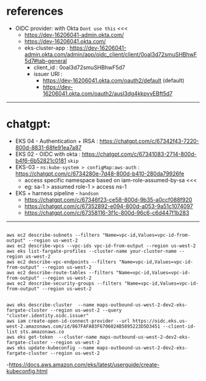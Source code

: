 # references
- OIDC provider: with Okta `Dont use this`  <<<
    - https://dev-16206041-admin.okta.com/
    - https://dev-16206041.okta.com/
    - eks-cluster-app : https://dev-16206041-admin.okta.com/admin/app/oidc_client/client/0oal3d72smuSHBhwF5d7#tab-general
        - client_id : 0oal3d72smuSHBhwF5d7
        - issuer URI :
            - https://dev-16206041.okta.com/oauth2/default (default)
            - https://dev-16206041.okta.com/oauth2/ausl3dg4kkpyvEBft5d7
---  
# chatgpt:
- EKS 04 - Authentication + IRSA  : https://chatgpt.com/c/67342f43-7220-800d-8831-68fe91ea7a87
- EKS 02 - OIDC with okta : https://chatgpt.com/c/67341083-2714-800d-b4f6-6b52821c0181 `skip`
- EKS-03 - `ns:kube-system > configMap:aws-auth` : https://chatgpt.com/c/6734280e-7d48-800d-b410-280da79926fe
    - access  specific namespace based on iam-role-assumed-by-sa  <<<
    - eg: sa-1 > assumed role-1 > access ns-1
- EKS + harness pipeline - `handson`
  - https://chatgpt.com/c/67346f23-ce58-800d-9b35-a0ccf088f920
  - https://chatgpt.com/c/67352892-e094-800d-a053-9a51c1074097
  - https://chatgpt.com/c/67358116-3f1c-800d-96c6-c6d447f1b283

---
```

aws ec2 describe-subnets --filters "Name=vpc-id,Values=vpc-id-from-output" --region us-west-2
aws ec2 describe-vpcs --vpc-ids vpc-id-from-output --region us-west-2
aws eks list-fargate-profiles --cluster-name your-cluster-name --region us-west-2
aws ec2 describe-vpc-endpoints --filters "Name=vpc-id,Values=vpc-id-from-output" --region us-west-2
aws ec2 describe-route-tables --filters "Name=vpc-id,Values=vpc-id-from-output" --region us-west-2
aws ec2 describe-security-groups --filters "Name=vpc-id,Values=vpc-id-from-output" --region us-west-2


aws eks describe-cluster  --name maps-outbound-us-west-2-dev2-eks-fargate-cluster --region us-west-2 --query "cluster.identity.oidc.issuer"
aws iam create-open-id-connect-provider --url https://oidc.eks.us-west-2.amazonaws.com/id/867FAFA03F6706024B5895223D5D3451 --client-id-list sts.amazonaws.co
aws eks get-token  --cluster-name maps-outbound-us-west-2-dev2-eks-fargate-cluster --region us-west-2
aws eks update-kubeconfig --name maps-outbound-us-west-2-dev2-eks-fargate-cluster --region us-west-2
```

-https://docs.aws.amazon.com/eks/latest/userguide/create-kubeconfig.html